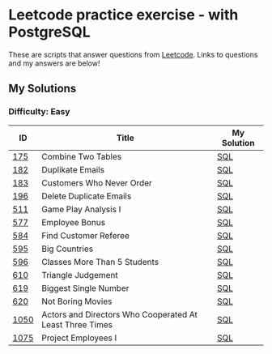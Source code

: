 # Leetcode practice exercise - with PostgreSQL

These are scripts that answer questions from [Leetcode](https://leetcode.com/problemset/). Links to questions and my answers are below!

## My Solutions

### Difficulty: Easy

| ID | Title | My Solution |
| --- | --- | --- |
| [175](https://leetcode.com/problems/combine-two-tables/description/) |Combine Two Tables| [SQL](Easy/175_Combine_Two_Tables.sql)
| [182](https://leetcode.com/problems/duplicate-emails/) |Duplikate Emails | [SQL](Easy/182_Duplicate_Emails.sql)
| [183](https://leetcode.com/problems/customers-who-never-order/description/) |Customers Who Never Order| [SQL](Easy/183_Customers_Who_Never_Order.sql)
| [196](https://leetcode.com/problems/delete-duplicate-emails/description/) |Delete Duplicate Emails | [SQL](Easy/196_Delete_Duplicate_Emails.sql)
| [511](https://leetcode.com/problems/game-play-analysis-i/description/) | Game Play Analysis I | [SQL](Easy/511_Game_Play_Analysis_I.sql)
| [577](https://leetcode.com/problems/employee-bonus/) |Employee Bonus | [SQL](Easy/577_Employee_Bonus.sql)
| [584](https://leetcode.com/problems/find-customer-referee/description/) | Find Customer Referee| [SQL](Easy/584_Find_Customer_Referee.sql)
| [595](https://leetcode.com/problems/big-countries/description/) |Big Countries| [SQL](Easy/595_Big_Countries.sql)
| [596](https://leetcode.com/problems/classes-more-than-5-students/) |Classes More Than 5 Students| [SQL](Easy/596_Classes_More_Than_5_Students.sql)
| [610](https://leetcode.com/problems/triangle-judgement/description/) |Triangle Judgement| [SQL](Easy/)
| [619](https://leetcode.com/problems/biggest-single-number/description/) | Biggest Single Number| [SQL](Easy/619_Biggest_Single_Number.sql)
| [620](https://leetcode.com/problems/not-boring-movies/description/) |Not Boring Movies| [SQL](Easy/620_Not_Boring_Movies.sql)
| [1050](https://leetcode.com/problems/actors-and-directors-who-cooperated-at-least-three-times/description/) |Actors and Directors Who Cooperated At Least Three Times| [SQL](Easy/1050_Actors_and_Directors_Who_Cooperated_At_Least_Three_Times.sql)
| [1075](https://leetcode.com/problems/project-employees-i/) |Project Employees I| [SQL](Easy/1075_Project_Employees_I.sql)







